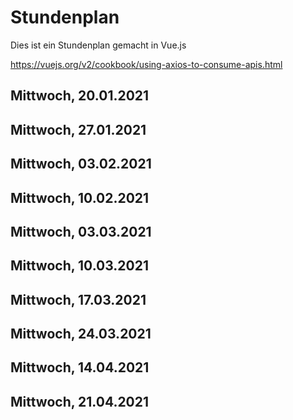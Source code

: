 # Stundenplan
Dies ist ein Stundenplan gemacht in Vue.js

https://vuejs.org/v2/cookbook/using-axios-to-consume-apis.html


## Mittwoch, 20.01.2021
## Mittwoch, 27.01.2021
## Mittwoch, 03.02.2021
## Mittwoch, 10.02.2021
## Mittwoch, 03.03.2021
## Mittwoch, 10.03.2021
## Mittwoch, 17.03.2021
## Mittwoch, 24.03.2021
## Mittwoch, 14.04.2021
## Mittwoch, 21.04.2021
